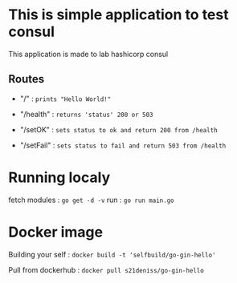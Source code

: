 # This is simple application to test consul

This application is made to lab hashicorp consul

## Routes

* 	"/" : `prints "Hello World!"`

* "/health" : `returns 'status' 200 or 503`

* "/setOK" : `sets status to ok and return 200 from /health`

* "/setFail" : `sets status to fail and return 503 from /health`


# Running localy

fetch modules : `go get -d -v`
run : `go run main.go`

# Docker image

Building your self : `docker build -t 'selfbuild/go-gin-hello'`

Pull from dockerhub : `docker pull s21deniss/go-gin-hello`
